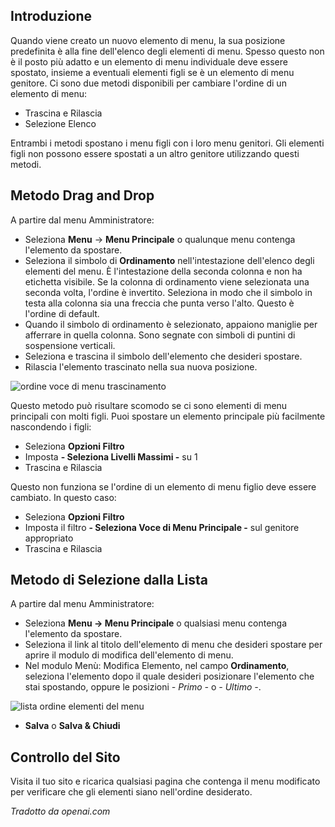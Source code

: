 <!-- Filename: J4.x:Menu_Item_Order / Display title: Ordine degli Articoli del Menu  -->

## Introduzione

Quando viene creato un nuovo elemento di menu, la sua posizione predefinita è alla fine dell'elenco degli elementi di menu. Spesso questo non è il posto più adatto e un elemento di menu individuale deve essere spostato, insieme a eventuali elementi figli se è un elemento di menu genitore. Ci sono due metodi disponibili per cambiare l'ordine di un elemento di menu:

- Trascina e Rilascia
- Selezione Elenco

Entrambi i metodi spostano i menu figli con i loro menu genitori. Gli elementi figli non possono essere spostati a un altro genitore utilizzando questi metodi.

## Metodo Drag and Drop

A partire dal menu Amministratore:

- Seleziona **Menu** → **Menu Principale** o qualunque menu contenga l'elemento da spostare.
- Seleziona il simbolo di **Ordinamento** nell'intestazione dell'elenco degli elementi del menu. È l'intestazione della seconda colonna e non ha etichetta visibile. Se la colonna di ordinamento viene selezionata una seconda volta, l'ordine è invertito. Seleziona in modo che il simbolo in testa alla colonna sia una freccia che punta verso l'alto. Questo è l'ordine di default.
- Quando il simbolo di ordinamento è selezionato, appaiono maniglie per afferrare in quella colonna. Sono segnate con simboli di puntini di sospensione verticali.
- Seleziona e trascina il simbolo dell'elemento che desideri spostare.
- Rilascia l'elemento trascinato nella sua nuova posizione.

![ordine voce di menu trascinamento](../../../en/images/menus/menus-menu-item-order-drag.png)

Questo metodo può risultare scomodo se ci sono elementi di menu principali con molti figli. Puoi spostare un elemento principale più facilmente nascondendo i figli:

- Seleziona **Opzioni Filtro**
- Imposta **- Seleziona Livelli Massimi -** su 1
- Trascina e Rilascia

Questo non funziona se l'ordine di un elemento di menu figlio deve essere cambiato. In questo caso:

- Seleziona **Opzioni Filtro**
- Imposta il filtro **- Seleziona Voce di Menu Principale -** sul genitore appropriato
- Trascina e Rilascia

## Metodo di Selezione dalla Lista

A partire dal menu Amministratore:

- Seleziona **Menu → Menu Principale** o qualsiasi menu contenga l'elemento
  da spostare.
- Seleziona il link al titolo dell'elemento di menu che desideri spostare per aprire
  il modulo di modifica dell'elemento di menu.
- Nel modulo Menù: Modifica Elemento, nel campo **Ordinamento**, seleziona l'elemento dopo
  il quale desideri posizionare l'elemento che stai spostando, oppure le posizioni *- Primo -* o
  *- Ultimo -*.

![lista ordine elementi del menu](../../../en/images/menus/menus-menu-item-order-list.png)

- **Salva** o **Salva & Chiudi**

## Controllo del Sito

Visita il tuo sito e ricarica qualsiasi pagina che contenga il menu modificato per verificare che gli elementi siano nell'ordine desiderato.

*Tradotto da openai.com*

